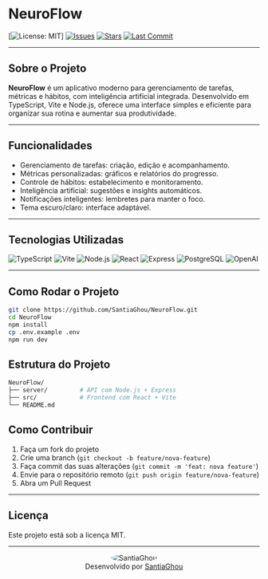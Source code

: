 # NeuroFlow

[![License: MIT](https://img.shields.io/badge/License-MIT-green.svg)]
[![Issues](https://img.shields.io/github/issues/SantiaGhou/NeuroFlow)](https://github.com/SantiaGhou/NeuroFlow/issues)
[![Stars](https://img.shields.io/github/stars/SantiaGhou/NeuroFlow)](https://github.com/SantiaGhou/NeuroFlow/stargazers)
[![Last Commit](https://img.shields.io/github/last-commit/SantiaGhou/NeuroFlow)](https://github.com/SantiaGhou/NeuroFlow/commits/main)

---

## Sobre o Projeto

**NeuroFlow** é um aplicativo moderno para gerenciamento de tarefas, métricas e hábitos, com inteligência artificial integrada. Desenvolvido em TypeScript, Vite e Node.js, oferece uma interface simples e eficiente para organizar sua rotina e aumentar sua produtividade.

---

## Funcionalidades

- Gerenciamento de tarefas: criação, edição e acompanhamento.  
- Métricas personalizadas: gráficos e relatórios do progresso.  
- Controle de hábitos: estabelecimento e monitoramento.  
- Inteligência artificial: sugestões e insights automáticos.  
- Notificações inteligentes: lembretes para manter o foco.  
- Tema escuro/claro: interface adaptável.

---

## Tecnologias Utilizadas

<p>
  <img alt="TypeScript" src="https://img.shields.io/badge/TypeScript-3178C6?style=for-the-badge&logo=typescript&logoColor=white" />
  <img alt="Vite" src="https://img.shields.io/badge/Vite-646CFF?style=for-the-badge&logo=vite&logoColor=white" />
  <img alt="Node.js" src="https://img.shields.io/badge/Node.js-339933?style=for-the-badge&logo=node.js&logoColor=white" />
  <img alt="React" src="https://img.shields.io/badge/React-61DAFB?style=for-the-badge&logo=react&logoColor=black" />
  <img alt="Express" src="https://img.shields.io/badge/Express-000000?style=for-the-badge&logo=express&logoColor=white" />
  <img alt="PostgreSQL" src="https://img.shields.io/badge/PostgreSQL-4169E1?style=for-the-badge&logo=postgresql&logoColor=white" />
  <img alt="OpenAI" src="https://img.shields.io/badge/OpenAI-412991?style=for-the-badge&logo=openai&logoColor=white" />
</p>

---

## Como Rodar o Projeto

```bash
git clone https://github.com/SantiaGhou/NeuroFlow.git
cd NeuroFlow
npm install
cp .env.example .env
npm run dev
```

## Estrutura do Projeto
```bash
NeuroFlow/
├── server/         # API com Node.js + Express
├── src/            # Frontend com React + Vite
└── README.md
```
## Como Contribuir

1. Faça um fork do projeto  
2. Crie uma branch (`git checkout -b feature/nova-feature`)  
3. Faça commit das suas alterações (`git commit -m 'feat: nova feature'`)  
4. Envie para o repositório remoto (`git push origin feature/nova-feature`)  
5. Abra um Pull Request  

---

## Licença

Este projeto está sob a licença MIT.

---

<p align="center">
  <img src="https://github.com/SantiaGhou.png?size=80" alt="SantiaGhou" style="border-radius: 50%;" />
  <br/>
  Desenvolvido por <a href="https://github.com/SantiaGhou">SantiaGhou</a>
</p>



